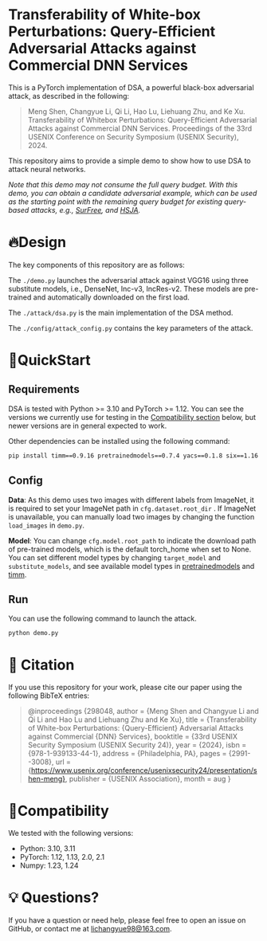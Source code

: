 # Transferability of White-box Perturbations: Query-Efficient Adversarial Attacks against Commercial DNN Services

This is a PyTorch implementation of DSA, a powerful black-box adversarial attack, as described in the following:
> Meng Shen, Changyue Li, Qi Li, Hao Lu, Liehuang Zhu, and Ke Xu. Transferability of Whitebox Perturbations: Query-Efficient Adversarial Attacks against Commercial DNN Services. Proceedings of the 33rd USENIX Conference on Security Symposium (USENIX Security), 2024.

This repository aims to provide a simple demo to show how to use DSA to attack neural networks.

*Note that this demo may not consume the full query budget. With this demo, you can obtain a candidate adversarial example, which can be used as the starting point with the remaining query budget for existing query-based attacks, e.g., [SurFree](https://openaccess.thecvf.com/content/CVPR2021/papers/Maho_SurFree_A_Fast_Surrogate-Free_Black-Box_Attack_CVPR_2021_paper.pdf), and [HSJA](https://ieeexplore.ieee.org/document/9152788).*



#  🔥Design

The key components of this repository are as follows:

The `./demo.py` launches the adversarial attack against VGG16 using three substitute models, i.e.,  DenseNet, Inc-v3, IncRes-v2. These models are pre-trained and automatically downloaded on the first load.

The `./attack/dsa.py` is the main implementation of the DSA method.

The `./config/attack_config.py` contains the key parameters of the attack.



# 🚀QuickStart 

## Requirements

DSA is tested with Python >= 3.10 and  PyTorch >= 1.12. You can see the versions we currently use for testing in the [Compatibility section](#Compatibility) below, but newer versions are in general expected to work.

Other dependencies can be installed using the following command:

```bash 
pip install timm==0.9.16 pretrainedmodels==0.7.4 yacs==0.1.8 six==1.16 numpy==1.23.5
```

## Config

**Data**: As this demo uses two images with different labels from ImageNet, it is required to set your ImageNet path in `cfg.dataset.root_dir` . If ImageNet is unavailable, you can manually load two images by changing the function `load_images` in  `demo.py`.

**Model**: You can change `cfg.model.root_path` to indicate the download path of pre-trained models, which is the default torch_home when set to None. You can set different model types by changing `target_model` and `substitute_models`, and see available model types in [pretrainedmodels](https://github.com/Cadene/pretrained-models.pytorch) and [timm](https://github.com/huggingface/pytorch-image-models).

## Run

You can use the following command to launch the attack.

```bash
python demo.py
```




# 📄 Citation
If you use this repository for your work, please cite our paper using the following BibTeX entries:
>@inproceedings {298048, 
author = {Meng Shen and Changyue Li and Qi Li and Hao Lu and Liehuang Zhu and Ke Xu}, 
title = {Transferability of White-box Perturbations: {Query-Efficient} Adversarial Attacks against Commercial {DNN} Services}, 
booktitle = {33rd USENIX Security Symposium (USENIX Security 24)}, 
year = {2024},
isbn = {978-1-939133-44-1},
address = {Philadelphia, PA},
pages = {2991--3008},
url = {https://www.usenix.org/conference/usenixsecurity24/presentation/shen-meng}, 
publisher = {USENIX Association},
month = aug
}



# 🎉Compatibility

We tested with the following versions:

* Python: 3.10, 3.11
* PyTorch: 1.12, 1.13, 2.0, 2.1
* Numpy:  1.23, 1.24



# 💡 Questions?

If you have a question or need help, please feel free to open an issue on GitHub, or contact me at lichangyue98@163.com.

